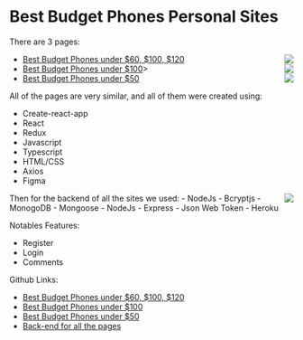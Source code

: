 
# Best Budget Phones Personal Sites
There are 3 pages:
  - [Best Budget Phones under $60, $100, $120](http://under-120.bestbudgetphones.technology/)
    <img align="right" src="https://i.ibb.co/60bq05Y/firefox-rn-Fia6ycm2.png">
  - [Best Budget Phones under $100](http://under-100.bestbudgetphones.technology/)>
    <img align="right" src="https://i.ibb.co/608twW9/under100.png">
  - [Best Budget Phones under $50](http://under-50.bestbudgetphones.technology/)
    <img align="right" src="https://i.ibb.co/7CKQNft/under50.png" />
    
All of the pages are very similar, and all of them were created using:
  - Create-react-app
  - React
  - Redux
  - Javascript
  - Typescript
  - HTML/CSS
  - Axios
  - Figma

<img align="right" src="https://i.ibb.co/7CKQNft/under50.png" />
Then for the backend of all the sites we used:
  - NodeJs
  - Bcryptjs
  - MonogoDB
  - Mongoose
  - NodeJs
  - Express
  - Json Web Token
  - Heroku

Notables Features:
  - Register
  - Login
  - Comments

Github Links:
  - [Best Budget Phones under $60, $100, $120](https://github.com/Tonymndz/BestBudgetPhones)
  - [Best Budget Phones under $100](https://github.com/Tonymndz/BestBudgetPhonesUnder100)
  - [Best Budget Phones under $50](https://github.com/Tonymndz/BestBudgetPhonesUnder50)
  - [Back-end for all the pages](https://github.com/Tonymndz/BackendForBestBudgetPhones)
